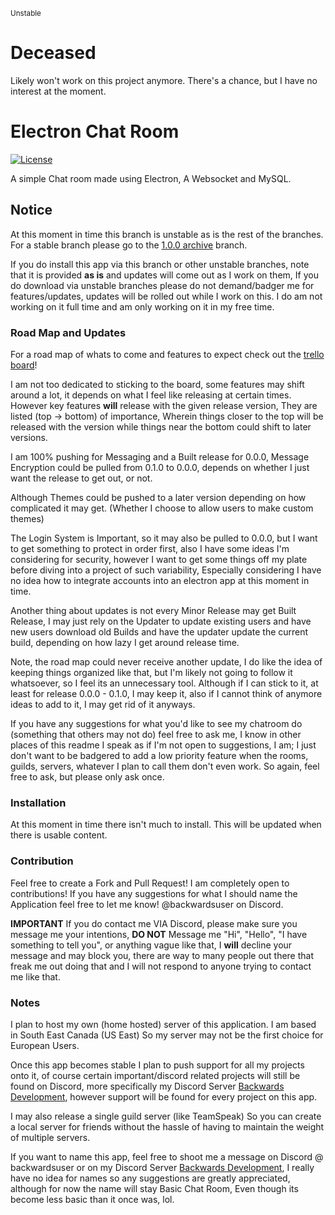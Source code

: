 <sub>Unstable</sub>

# Deceased
Likely won't work on this project anymore. There's a chance, but I have no interest at the moment.

# Electron Chat Room
[![License](https://img.shields.io/badge/license-MIT-green)](LICENSE)

A simple Chat room made using Electron, A Websocket and MySQL.

## Notice

At this moment in time this branch is unstable as is the rest of the branches.
For a stable branch please go to the [1.0.0 archive](https://github.com/BackwardsUser/Basic-Chat-Room/tree/1.0.0-(Archive)) branch.

If you do install this app via this branch or other unstable branches, note that it is provided **as is** and updates will come out as I work on them, If you do download via unstable branches please do not demand/badger me for features/updates, updates will be rolled out while I work on this. I do am not working on it full time and am only working on it in my free time.

### Road Map and Updates

For a road map of whats to come and features to expect check out the [trello board](https://trello.com/b/aZmNGbJa/backwards-chatrooms)!

I am not too dedicated to sticking to the board, some features may shift around a lot, it depends on what I feel like releasing at certain times. However key features **will** release with the given release version, They are listed (top -> bottom) of importance, Wherein things closer to the top will be released with the version while things near the bottom could shift to later versions.

I am 100% pushing for Messaging and a Built release for 0.0.0, Message Encryption could be pulled from 0.1.0 to 0.0.0, depends on whether I just want the release to get out, or not.

Although Themes could be pushed to a later version depending on how complicated it may get. (Whether I choose to allow users to make custom themes)

The Login System is Important, so it may also be pulled to 0.0.0, but I want to get something to protect in order first, also I have some ideas I'm considering for security, however I want to get some things off my plate before diving into a project of such variability, Especially considering I have no idea how to integrate accounts into an electron app at this moment in time.

Another thing about updates is not every Minor Release may get Built Release, I may just rely on the Updater to update existing users and have new users download old Builds and have the updater update the current build, depending on how lazy I get around release time.

Note, the road map could never receive another update, I do like the idea of keeping things organized like that, but I'm likely not going to follow it whatsoever, so I feel its an unnecessary tool. Although if I can stick to it, at least for release 0.0.0 - 0.1.0, I may keep it, also if I cannot think of anymore ideas to add to it, I may get rid of it anyways.

If you have any suggestions for what you'd like to see my chatroom do (something that others may not do) feel free to ask me, I know in other places of this readme I speak as if I'm not open to suggestions, I am; I just don't want to be badgered to add a low priority feature when the rooms, guilds, servers, whatever I plan to call them don't even work. So again, feel free to ask, but please only ask once.

### Installation

At this moment in time there isn't much to install.
This will be updated when there is usable content.

### Contribution

Feel free to create a Fork and Pull Request! I am completely open to contributions!
If you have any suggestions for what I should name the Application feel free to let me know! @backwardsuser on Discord.

**IMPORTANT** If you do contact me VIA Discord, please make sure you message me your intentions, **DO NOT** Message me "Hi", "Hello", "I have something to tell you", or anything vague like that, I **will** decline your message and may block you, there are way to many people out there that freak me out doing that and I will not respond to anyone trying to contact me like that.


### Notes

I plan to host my own (home hosted) server of this application. I am based in South East Canada (US East) So my server may not be the first choice for European Users.

Once this app becomes stable I plan to push support for all my projects onto it, of course certain important/discord related projects will still be found on Discord, more specifically my Discord Server [Backwards Development](https://discord.gg/BbCqbuU8Qx), however support will be found for every project on this app.

I may also release a single guild server (like TeamSpeak) So you can create a local server for friends without the hassle of having to maintain the weight of multiple servers.

If you want to name this app, feel free to shoot me a message on Discord @ backwardsuser or on my Discord Server [Backwards Development](https://discord.gg/BbCqbuU8Qx), I really have no idea for names so any suggestions are greatly appreciated, although for now the name will stay Basic Chat Room, Even though its become less basic than it once was, lol.
